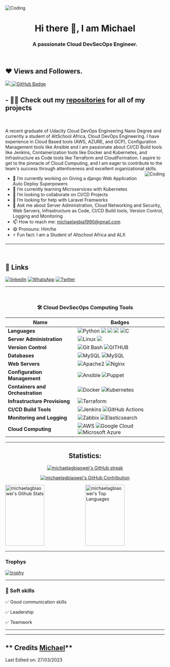 <img align= "center" alt="Coding" src="https://blog.bit.ai/wp-content/uploads/2018/12/Kaizen-feat.png">

<h1 align="center">Hi there 👋, I am Michael</h1>
<h3 align="center">A passionate Cloud DevSecOps Engineer. </h3>
<br/>

## **❤ Views and Followers.**

<a href="https://github.com/michaelagbiaowei/github-profile-views-counter">
    <img src="https://komarev.com/ghpvc/?username=michaelagbiaowei">
</a>
<a href="https://github.com/michaelagbiaowei?tab=followers"><img src="https://img.shields.io/github/followers/michaelagbiaowei?label=Followers&style=social" alt="GitHub Badge"></a>

## **- 👨‍💻 Check out my <a href="https://github.com/michaelagbiaowei?tab=repositories"><b>repositories</b></a> for all of my projects**

<br/>
<br/>
A recent graduate of Udacity Cloud DevOps Engineering Nano Degree and currently a student of AltSchool Africa, Cloud DevOps Engineering. I have experience in Cloud Based tools (AWS, AZURE, and GCP), Configuration Management tools like Ansible and I am passionate about CI/CD Build tools like Jenkins, Containerization tools like Docker and Kubernetes, and Infrastructure as Code tools like Terraform and CloudFormation. I aspire to get to the pinnacle of Cloud Computing, and I am eager to contribute to the team's success through attentiveness and excellent organizational skills.
<img align= "right" alt="Coding" src="https://media3.giphy.com/media/f3iwJFOVOwuy7K6FFw/giphy.gif?cid=ecf05e47it4vh1auggmthhb8s05skhndo9jhpyivh1koe2yo&rid=giphy.gif&ct=g">


- 🔭 I’m currently working on Giving a django Web Application Auto Deploy Superpowers
- 🌱 I’m currently learning Microservices with Kubernetes
- 👯 I’m looking to collaborate on CI/CD Projects
- 🤔 I’m looking for help with Laravel Framworks 
- 💬 Ask me about Server Administration, Cloud Networking and Security, Web Servers, Infrastructure as Code, CI/CD Build tools, Version Control, Logging and Monitoring
- 📫 How to reach me: michaelagbia1990@gmail.com 
- 😄 Pronouns: Him/he 
- ⚡ Fun fact: I am a Student of Altschool Africa and ALX

<hr>
<br>

## 🔗 Links
[![linkedin](https://img.shields.io/badge/linkedin-0A66C2?style=for-the-badge&logo=linkedin&logoColor=white)](https://www.linkedin.com/in/maiempire/)
[![WhatsApp](https://img.shields.io/badge/WhatsApp-25D366?style=for-the-badge&logo=whatsapp&logoColor=white)](https://wa.me/2348089440108)
[![Twitter](https://img.shields.io/badge/Twitter-1DA1F2?style=for-the-badge&logo=Twitter&logoColor=white)](https://twitter.com/michaelagbiaow2)


<hr>
<br>

<div align="center">

### 🛠 Cloud DevSecOps Computing Tools

Name | Badges
--- | --- 
**Languages**  |  ![Python](https://img.shields.io/badge/Python-%230175C2.svg?style=for-the-badge&logo=Python&logoColor=white) <img src="https://img.shields.io/badge/JavaScript-323330?style=for-the-badge&logo=javascript&logoColor=F7DF1E" /> <img src="https://img.shields.io/badge/CSS3-1572B6?style=for-the-badge&logo=css3&logoColor=white" /> <img src="https://img.shields.io/badge/HTML5-E34F26?style=for-the-badge&logo=html5&logoColor=white" /> ![C](https://img.shields.io/badge/c-%2300599C.svg?style=for-the-badge&logo=c&logoColor=white)
**Server Administration** |  ![Linux](https://img.shields.io/badge/Linux-%23FF9900.svg?style=for-the-badge&logo=Linux&logoColor=white) <img src="https://img.shields.io/badge/Windows-1572B6?style=for-the-badge&logo=windows&logoColor=white" />
**Version Control** |  ![Git Bash](https://img.shields.io/badge/git-%23F24E1E.svg?style=for-the-badge&logo=git&logoColor=white) ![GITHUB](https://img.shields.io/badge/github-%2300f.svg?style=for-the-badge&logo=github&logoColor=white)
**Databases**  |![MySQL](https://img.shields.io/badge/mysql-%2300f.svg?style=for-the-badge&logo=mysql&logoColor=white) ![MySQL](https://img.shields.io/badge/postgresql-%2300f.svg?style=for-the-badge&logo=postgresql&logoColor=white)
**Web Servers** |  ![Apache2](https://img.shields.io/badge/apache-%23F24E1E.svg?style=for-the-badge&logo=apache&logoColor=white) ![Nginx](https://img.shields.io/badge/Nginx-%234ea94b.svg?style=for-the-badge&logo=nginx&logoColor=white)
**Configuration Management** | ![Ansible](https://img.shields.io/badge/Ansible-000?style=for-the-badge&logo=ansible&logoColor=white) ![Puppet](https://img.shields.io/badge/Puppet-fff?style=for-the-badge&logo=Puppet&logoColor=yellow)
**Containers and Orchestration** | ![Docker](https://img.shields.io/badge/docker-%230175C2.svg?style=for-the-badge&logo=docker&logoColor=white) ![Kubernetes](https://img.shields.io/badge/kubernetes-%230175C2.svg?style=for-the-badge&logo=kubernetes&logoColor=white)
**Infrastructure Provisiong** | ![Terraform](https://img.shields.io/badge/Terraform-%23430098.svg?style=for-the-badge&logo=terraform&logoColor=white)
**CI/CD Build Tools**   | ![Jenkins](https://img.shields.io/badge/Jenkins-fff?style=for-the-badge&logo=jenkins&logoColor=red) ![GitHub Actions](https://img.shields.io/badge/github%20actions-%232671E5.svg?style=for-the-badge&logo=githubactions&logoColor=white)
**Monitoring and Logging**   | ![Zabbix](https://img.shields.io/badge/Zabbix-ff0000?style=for-the-badge&logo=zabbix&logoColor=white) ![Elasticsearch](https://img.shields.io/badge/Elasticsearch-fff?style=for-the-badge&logo=elasticsearch&logoColor=yellow) 
**Cloud Computing** | ![AWS](https://img.shields.io/badge/AWS-%23FF9900.svg?style=for-the-badge&logo=amazon-aws&logoColor=white)  ![Google Cloud](https://img.shields.io/badge/Google%20Cloud-fff?style=for-the-badge&logo=Google%20Cloud&logoColor=red) ![Microsoft Azure](https://img.shields.io/badge/Microsoft%20Azure-%230175C2.svg?style=for-the-badge&logo=Microsoft%20Azure&logoColor=white)

</p> 

</div>

<hr>


<h2 align="center"> Statistics: </h2>

<p align="center">
  <a href="https://github.com/michaelagbiaowei">
    <img src="https://github-readme-streak-stats.herokuapp.com/?user=michaelagbiaowei&theme=radical&border=7F3FBF&background=0D1117" alt="michaelagbiaowei's GitHub streak"/>
  </a>
</p>

<p align="center">
  <a href="https://github.com/michaelagbiaowei">
    <img src="https://github-profile-summary-cards.vercel.app/api/cards/profile-details?username=michaelagbiaowei&theme=radical" alt="michaelagbiaowei's GitHub Contribution"/>
  </a>
</p>


<a> 
  <a href="https://github.com/michaelagbiaowei"><img alt="michaelagbiaowei's Github Stats" src="https://denvercoder1-github-readme-stats.vercel.app/api?username=michaelagbiaowei&show_icons=true&count_private=true&theme=react&border_color=7F3FBF&bg_color=0D1117&title_color=CDB4DB&icon_color=CDB4DB" height="192px" width="49.5%"/></a>
  <a href="https://github.com/michaelagbiaowei"><img alt="michaelagbiaowei's Top Languages" src="https://denvercoder1-github-readme-stats.vercel.app/api/top-langs/?username=michaelagbiaowei&langs_count=8&layout=compact&theme=react&border_color=7F3FBF&bg_color=0D1117&title_color=CDB4DB&icon_color=CDB4DB" height="192px" width="49.5%"/></a>
  <br/>
</a>

----

### Trophys

[![trophy](https://github-profile-trophy.vercel.app/?username=michaelagbiaowei)](https://github.com/ryo-ma/github-profile-trophy)

<hr>

### 👔 Soft skills

✅ Good communication skills

✅ Leadership

✅ Teamwork

<hr>

 ----
## ** Credits <a href="https://github.com/michaelagbiaowei"><b>Michael</b></a>**

Last Edited on: 27/03/2023
<!--
**michaelagbiaowei/michaelagbiaowei** is a ✨ _special_ ✨ repository because its `README.md` (this file) appears on your GitHub profile.

